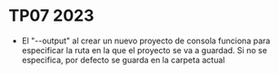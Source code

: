 # TP07 2023

* El "--output" al crear un nuevo proyecto de consola funciona para especificar la ruta en la que el proyecto se va a guardad. Si no se especifica, por defecto se guarda en la carpeta actual